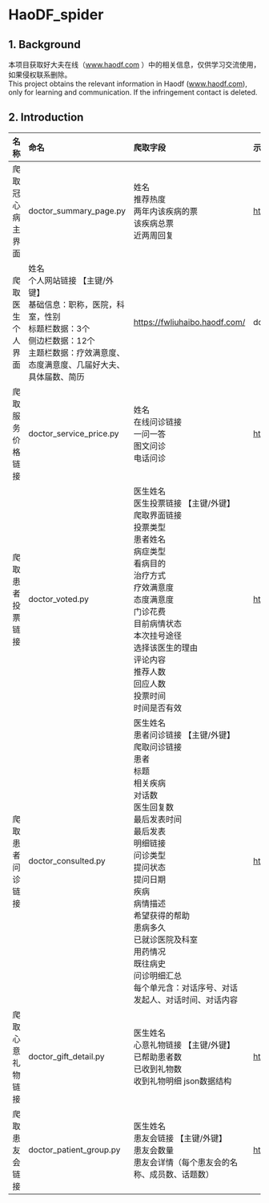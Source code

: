 # HaoDF_spider
## 1. Background
本项目获取好大夫在线（www.haodf.com ）中的相关信息，仅供学习交流使用，如果侵权联系删除。  
This project obtains the relevant information in Haodf (www.haodf.com), only for learning and communication. If the infringement contact is deleted.
## 2. Introduction
名称|命名|爬取字段|示例链接
:---|:--|:------|:--------
爬取冠心病主界面|	doctor_summary_page.py|姓名<br/>推荐热度<br/>两年内该疾病的票<br/>该疾病总票<br/>近两周回复|	https://www.haodf.com/jibing/guanxinbing/daifu_all_all_all_all_all_all_1.htm
爬取医生个人界面 | 姓名<br/>个人网站链接 【主键/外键】<br/>基础信息：职称，医院，科室，性别<br/>标题栏数据：3个<br/>侧边栏数据：12个<br/>主题栏数据：疗效满意度、态度满意度、几届好大夫、具体届数、简历|	https://fwliuhaibo.haodf.com/| doctor_personal_info.py
爬取服务价格链接|	doctor_service_price.py |姓名<br/>在线问诊链接<br/>一问一答<br/>图文问诊<br/>电话问诊|	https://fwliuhaibo.haodf.com//clinic/selectclinicservice
爬取患者投票链接| doctor_voted.py |	医生姓名<br/>医生投票链接 【主键/外键】<br/>爬取界面链接<br/>投票类型<br/>患者姓名<br/>病症类型<br/>看病目的<br/>治疗方式<br/>疗效满意度<br/>态度满意度<br/>门诊花费<br/>目前病情状态<br/>本次挂号途径<br/>选择该医生的理由<br/>评论内容<br/>推荐人数<br/>回应人数<br/>投票时间<br/>时间是否有效|	https://www.haodf.com/jingyan/all-liuhaibo.htm
爬取患者问诊链接|	doctor_consulted.py |医生姓名<br/>患者问诊链接  【主键/外键】<br/>爬取问诊链接<br/>患者<br/>标题<br/>相关疾病<br/>对话数<br/>医生回复数<br/>最后发表时间<br/>最后发表<br/>明细链接<br/>问诊类型<br/>提问状态<br/>提问日期<br/>疾病<br/>病情描述<br/>希望获得的帮助<br/>患病多久<br/>已就诊医院及科室<br/>用药情况<br/>既往病史<br/>问诊明细汇总<br/>每个单元含：对话序号、对话发起人、对话时间、对话内容|	https://fwliuhaibo.haodf.com//zixun/list.htm
爬取心意礼物链接|	doctor_gift_detail.py |	医生姓名<br/>心意礼物链接 【主键/外键】<br/>已帮助患者数<br/>已收到礼物数<br/>收到礼物明细  json数据结构|	https://fwliuhaibo.haodf.com/present/presentnavigation
爬取患友会链接|	doctor_patient_group.py |	医生姓名<br/>患友会链接 【主键/外键】<br/>患友会数量<br/>患友会详情（每个患友会的名称、成员数、话题数）|	https://fwliuhaibo.haodf.com/huanyouhui/index.html

